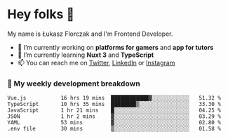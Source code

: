 # Hey folks 👋

My name is Łukasz Florczak and I'm Frontend Developer. 

- 🔭 I’m currently working on **platforms for gamers** and **app for tutors**
- 🌱 I’m currently learning **Nuxt 3** and **TypeScript**
- 📫 You can reach me on [Twitter](https://twitter.com/lukaszflorczak), [LinkedIn](https://pl.linkedin.com/in/lukasz-florczak) or [Instagram](https://instagram.com/lukaszflorczak)


### 🧮 My weekly development breakdown

<!--START_SECTION:waka-->

```text
Vue.js           16 hrs 19 mins  ████████████▓░░░░░░░░░░░░   51.32 %
TypeScript       10 hrs 35 mins  ████████▒░░░░░░░░░░░░░░░░   33.30 %
JavaScript       1 hr 21 mins    █░░░░░░░░░░░░░░░░░░░░░░░░   04.25 %
JSON             1 hr 2 mins     ▓░░░░░░░░░░░░░░░░░░░░░░░░   03.29 %
YAML             53 mins         ▓░░░░░░░░░░░░░░░░░░░░░░░░   02.80 %
.env file        30 mins         ▒░░░░░░░░░░░░░░░░░░░░░░░░   01.58 %
```

<!--END_SECTION:waka-->

<!--
**lukaszflorczak/lukaszflorczak** is a ✨ _special_ ✨ repository because its `README.md` (this file) appears on your GitHub profile.

Here are some ideas to get you started:

- 🔭 I’m currently working on ...
- 🌱 I’m currently learning ...
- 👯 I’m looking to collaborate on ...
- 🤔 I’m looking for help with ...
- 💬 Ask me about ...
- 📫 How to reach me: ...
- 😄 Pronouns: ...
- ⚡ Fun fact: ...
-->
